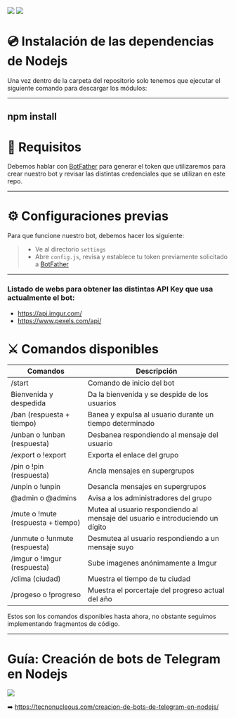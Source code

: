 <a href="https://gitlab.com/Tecnonucleous/open-telegram-bot-nodejs"><img src="https://img.shields.io/badge/Gitlab-Tecnonucleous%20Bot-orange.svg"></img></a> <a href="https://github.com/Tecnonucleous/Tecnonucleous-Bot"><img src="https://img.shields.io/badge/Github-Tecnonucleous%20Bot-lightgrey.svg"></img></a>

# 💿 Instalación de las dependencias de Nodejs

Una vez dentro de la carpeta del repositorio solo tenemos que ejecutar el siguiente comando para descargar los módulos:

---
npm install
---

# 🔑 Requisitos

Debemos hablar con [BotFather](https://t.me/BotFather) para generar el token que utilizaremos para crear nuestro bot y revisar las distintas credenciales que se utilizan en este repo.

---
# ⚙️ Configuraciones previas
Para que funcione nuestro bot, debemos hacer los siguiente:
> * Ve al directorio `settings`
> * Abre `config.js`, revisa y establece tu token previamente solicitado a [BotFather](https://t.me/BotFather)
---

### Listado de webs para obtener las distintas API Key que usa actualmente el bot:

- https://api.imgur.com/
- https://www.pexels.com/api/

# ⚔️ Comandos disponibles

|Comandos |Descripción |
|--------|------------|
|/start |Comando de inicio del bot|
|Bienvenida y despedida|Da la bienvenida y se despide de los usuarios|
|/ban (respuesta + tiempo) |Banea y expulsa al usuario durante un tiempo determinado|
|/unban o !unban (respuesta) | Desbanea respondiendo al mensaje del usuario
|/export o !export|Exporta el enlace del grupo|
|/pin o !pin (respuesta)|Ancla mensajes en supergrupos|
|/unpin o !unpin|Desancla mensajes en supergrupos|
|@admin o @admins |Avisa a los administradores del grupo |
|/mute o !mute (respuesta + tiempo) |Mutea al usuario respondiendo al mensaje del usuario e introduciendo un dígito|
|/unmute o !unmute (respuesta)| Desmutea al usuario respondiendo a un mensaje suyo|
|/imgur o !imgur (respuesta)| Sube imagenes anónimamente a Imgur|
|/clima (ciudad)| Muestra el tiempo de tu ciudad|
|/progeso o !progreso |Muestra el porcertaje del progreso actual del año|


Estos son los comandos disponibles hasta ahora, no obstante seguimos implementando fragmentos de código.

---

# Guía: Creación de bots de Telegram en Nodejs

<img src="https://tecnonucleous.com/content/images/2018/03/Guia-creacion-de-bot-de-telegram-en-nodejs.png"></img>

➡️ https://tecnonucleous.com/creacion-de-bots-de-telegram-en-nodejs/
